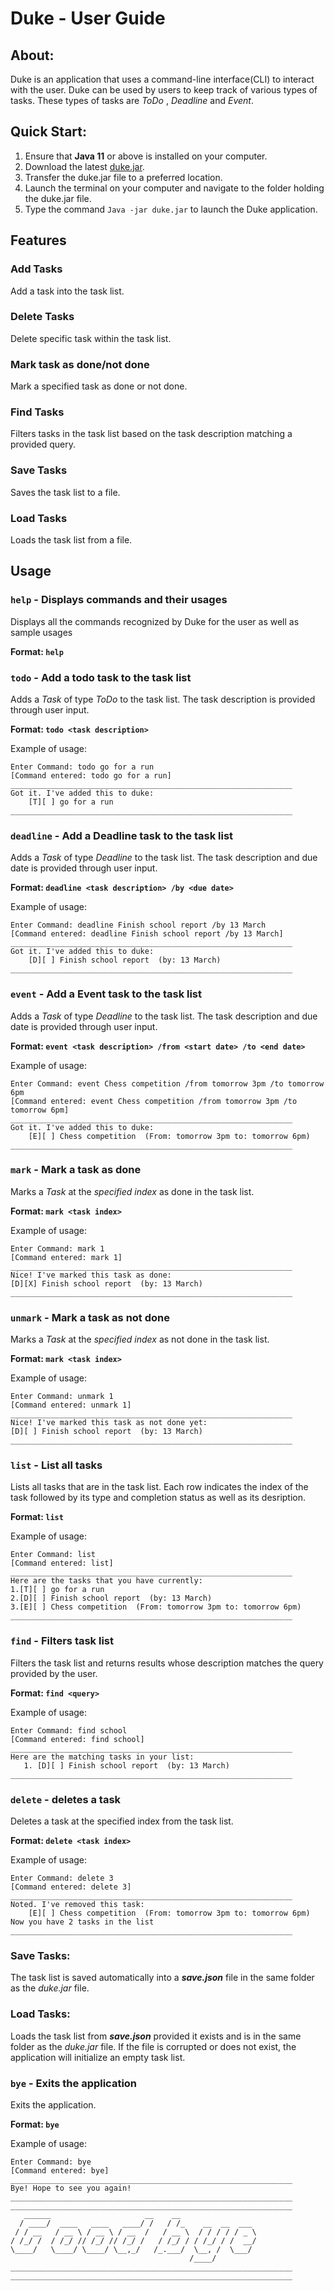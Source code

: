 # Duke - User Guide

## About:
Duke is an application that uses a command-line interface(CLI) to interact with the user. Duke can be used by users to keep track of various types of tasks. These types of tasks are *ToDo* , *Deadline* and *Event*.

## Quick Start:
1. Ensure that **Java 11** or above is installed on your computer.
2. Download the latest [duke.jar](https://github.com/matthew-liu-zhenjie/ip/releases).
3. Transfer the duke.jar file to a preferred location.
4. Launch the terminal on your computer and navigate to the folder holding the duke.jar file.
5. Type the command `Java -jar duke.jar` to launch the Duke application.

## Features 

### Add Tasks

Add a task into the task list.

### Delete Tasks

Delete specific task within the task list.

### Mark task as done/not done

Mark a specified task as done or not done.

### Find Tasks

Filters tasks in the task list based on the task description matching a provided query.

### Save Tasks

Saves the task list to a file.

### Load Tasks

Loads the task list from a file.


## Usage

### `help` - Displays commands and their usages
Displays all the commands recognized by Duke for the user as well as sample usages

**Format: `help`**

### `todo` - Add a todo task to the task list

Adds a _Task_ of type _ToDo_ to the task list. The task description is provided through user input. 

**Format: `todo <task description>`**

Example of usage: 

```
Enter Command: todo go for a run
[Command entered: todo go for a run]
_______________________________________________________________
Got it. I've added this to duke: 
    [T][ ] go for a run
_______________________________________________________________
```

### `deadline` - Add a Deadline task to the task list

Adds a _Task_ of type _Deadline_ to the task list. The task description and due date is provided through user input. 

**Format: `deadline <task description> /by <due date>`**

Example of usage: 

```
Enter Command: deadline Finish school report /by 13 March
[Command entered: deadline Finish school report /by 13 March]
_______________________________________________________________
Got it. I've added this to duke: 
    [D][ ] Finish school report  (by: 13 March)
_______________________________________________________________
```

### `event` - Add a Event task to the task list

Adds a _Task_ of type _Deadline_ to the task list. The task description and due date is provided through user input. 

**Format: `event <task description> /from <start date> /to <end date>`**

Example of usage: 

```
Enter Command: event Chess competition /from tomorrow 3pm /to tomorrow 6pm
[Command entered: event Chess competition /from tomorrow 3pm /to tomorrow 6pm]
_______________________________________________________________
Got it. I've added this to duke: 
    [E][ ] Chess competition  (From: tomorrow 3pm to: tomorrow 6pm)
_______________________________________________________________
```

### `mark` - Mark a task as done

Marks a _Task_ at the _specified index_ as done in the task list. 

**Format: `mark <task index>`**

Example of usage: 

```
Enter Command: mark 1
[Command entered: mark 1]
_______________________________________________________________
Nice! I've marked this task as done: 
[D][X] Finish school report  (by: 13 March)
_______________________________________________________________
```
### `unmark` - Mark a task as not done

Marks a _Task_ at the _specified index_ as not done in the task list. 

**Format: `mark <task index>`**

Example of usage: 

```
Enter Command: unmark 1
[Command entered: unmark 1]
_______________________________________________________________
Nice! I've marked this task as not done yet: 
[D][ ] Finish school report  (by: 13 March)
_______________________________________________________________
```

### `list` - List all tasks
Lists all tasks that are in the task list. Each row indicates the index of the task followed by its type and completion status as well as its desription.

**Format: `list`**

Example of usage:
```
Enter Command: list
[Command entered: list]
_______________________________________________________________
Here are the tasks that you have currently:
1.[T][ ] go for a run
2.[D][ ] Finish school report  (by: 13 March)
3.[E][ ] Chess competition  (From: tomorrow 3pm to: tomorrow 6pm)
_______________________________________________________________
```

### `find` - Filters task list
Filters the task list and returns results whose description matches the query provided by the user.

**Format: `find <query>`**

Example of usage:
```
Enter Command: find school
[Command entered: find school]
_______________________________________________________________
Here are the matching tasks in your list:
   1. [D][ ] Finish school report  (by: 13 March)
_______________________________________________________________
```

### `delete` - deletes a task 
Deletes a task at the specified index from the task list.

**Format: `delete <task index>`**

Example of usage:
```
Enter Command: delete 3
[Command entered: delete 3]
_______________________________________________________________
Noted. I've removed this task: 
    [E][ ] Chess competition  (From: tomorrow 3pm to: tomorrow 6pm)
Now you have 2 tasks in the list
_______________________________________________________________
```

### Save Tasks:
The task list is saved automatically into a **_save.json_** file in the same folder as the _duke.jar_ file.

### Load Tasks:
Loads the task list from **_save.json_** provided it exists and is in the same folder as the _duke.jar_ file. If the file is corrupted or does not exist, the application will initialize an empty task list. 

### `bye` - Exits the application
Exits the application.

**Format: `bye`**

Example of usage:
```
Enter Command: bye
[Command entered: bye]
_______________________________________________________________
Bye! Hope to see you again!
_______________________________________________________________
_______________________________________________________________
   ______                     __    __                 
  / ____/  ____   ____   ____/ /   / /_    __  __  ___ 
 / / __   / __ \ / __ \ / __  /   / __ \  / / / / / _ \
/ /_/ /  / /_/ // /_/ // /_/ /   / /_/ / / /_/ / /  __/
\____/   \____/ \____/ \__,_/   /_.___/  \__, /  \___/ 
                                        /____/         
_______________________________________________________________
_______________________________________________________________
```
